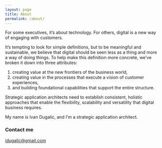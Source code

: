 ```yaml
---
layout: page
title: About
permalink: /about/
---
```


For some executives, it’s about technology. For others, digital is a new way of engaging with customers.

It’s tempting to look for simple definitions, but to be meaningful and sustainable, we believe that digital should be seen less as a thing and more a way of doing things. To help make this definition more concrete, we’ve broken it down into three attributes: 
  1. creating value at the new frontiers of the business world, 
  2. creating value in the processes that execute a vision of customer experiences, 
  3. and building foundational capabilities that support the entire structure.

Strategic application architects need to establish consistent, holistic approaches that enable the flexibility, scalability and versatility that digital business requires.

My name is Ivan Dugalic, and I'm a strategic application architect.

### Contact me

[idugalic@gmail.com](mailto:idugalic@gmail.com)
